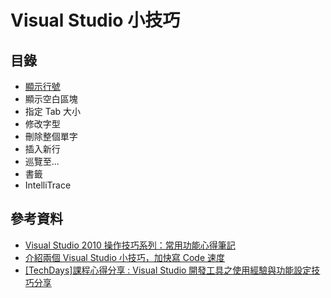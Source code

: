 Visual Studio 小技巧
====

目錄
----
+ [顯示行號](docs/display_line_numbers.org)
+ 顯示空白區塊
+ 指定 Tab 大小
+ 修改字型
+ 刪除整個單字
+ 插入新行
+ 巡覽至...
+ 書籤
+ IntelliTrace

參考資料
---
+ [Visual Studio 2010 操作技巧系列：常用功能心得筆記](http://blog.miniasp.com/post/2011/03/29/Visual-Studio-2010-Tips-Part-01.aspx)
+ [介紹兩個 Visual Studio 小技巧，加快寫 Code 速度](http://demo.tc/Post/540)
+ [[TechDays]課程心得分享 : Visual Studio 開發工具之使用經驗與功能設定技巧分享](http://www.dotblogs.com.tw/chou/archive/2009/10/14/11053.aspx)
